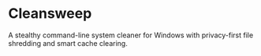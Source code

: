 # Cleansweep
A stealthy command-line system cleaner for Windows with privacy-first file shredding and smart cache clearing.

